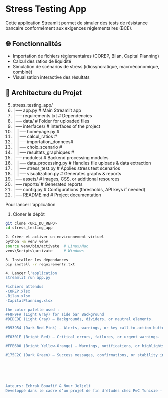 # Stress Testing App

Cette application Streamlit permet de simuler des tests de résistance bancaire conformément aux exigences réglementaires (BCE).

## 🌐 Fonctionnalités
- Importation de fichiers réglementaires (COREP, Bilan, Capital Planning)
- Calcul des ratios de liquidité
- Simulation de scénarios de stress (idiosyncratique, macroéconomique, combiné)
- Visualisation interactive des résultats

## 📁 Architecture du Projet

5.	stress_testing_app/
6.	│── app.py                 # Main Streamlit app
7.	│── requirements.txt        # Dependencies
8.	│── data/                   # Folder for uploaded files
9.	│── interfaces/                # interfaces of the project
10.	│   │── homepage.py  #
11.	│   │── calcul_ratios   #
12.	│   │── importation_donnees#
13.	│   │── choix_scenario #
14.	│   │── resultats_graphiques #
15.	│── modules/                # Backend processing modules
16.	│   │── data_processing.py  # Handles file uploads & data extraction
17.	│   │── stress_test.py      # Applies stress test scenarios
18.	│   │── visualization.py    # Generates graphs & reports
19.	│── assets/                 # Images, CSS, or additional resources
20.	│── reports/                # Generated reports
21.	│── config.py               # Configurations (thresholds, API keys if needed)
22.	│── README.md               # Project documentation

Pour lancer l'application

1. Cloner le dépôt
```bash
git clone <URL_DU_REPO>
cd stress_testing_app

2. Créer et activer un environnement virtuel
python -m venv venv
source venv/bin/activate  # Linux/Mac
venv\Scripts\activate     # Windows

3. Installer les dépendances
pip install -r requirements.txt

4. Lancer l'application
streamlit run app.py

Fichiers attendus
-COREP.xlsx
-Bilan.xlsx
-CapitalPlanning.xlsx

the color palette used :
#F8F9FA (Light Gray) for side bar Background
#DEDEDE (Light Gray) – Backgrounds, dividers, or neutral elements.

#D93954 (Dark Red-Pink) – Alerts, warnings, or key call-to-action buttons.

#E0301E (Bright Red) – Critical errors, failures, or urgent warnings.

#FFB600 (Bright Yellow-Orange) – Warnings, notifications, or highlights.

#175C2C (Dark Green) – Success messages, confirmations, or stability indicators.






Auteurs: Echrak Bouafif & Nour Jeljeli
Développé dans le cadre d’un projet de fin d’études chez PwC Tunisie - Risk Services.